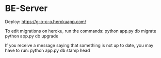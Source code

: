 # BE-Server

Deploy: https://g-o-o-o.herokuapp.com/

To edit migrations on heroku, run the commands: 
python app.py db migrate
python app.py db upgrade

If you receive a message saying that something is not up to date, you may have to run: 
python app.py db stamp head
